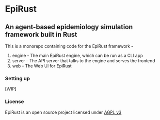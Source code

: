 # EpiRust
## An agent-based epidemiology simulation framework built in Rust

This is a monorepo containing code for the EpiRust framework -

1. engine - The main EpiRust engine, which can be run as a CLI app
2. server - The API server that talks to the engine and serves the frontend
3. web - The Web UI for EpiRust

### Setting up
[WIP]

### License
EpiRust is an open source project licensed under [AGPL v3](https://www.gnu.org/licenses/agpl-3.0.en.html)
